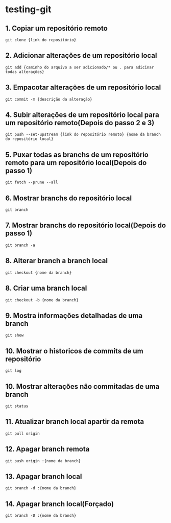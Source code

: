 # testing-git

## 1. Copiar um repositório remoto
```
git clone {link do repositório}
```

## 2. Adicionar alterações de um repositório local
```
git add {caminho do arquivo a ser adicionado/* ou . para adicinar todas alterações}
```

## 3. Empacotar alterações de um repositório local
```
git commit -m {descrição da alteração}
```

## 4. Subir alterações de um repositório local para um repositório remoto(Depois do passo 2 e 3)
```
git push --set-upstream {link do repositório remoto} {nome da branch do repositório local}
```

## 5. Puxar todas as branchs de um repositório remoto para um repositório local(Depois do passo 1)
```
git fetch --prune --all
```

## 6. Mostrar branchs do repositório local
```
git branch
```

## 7. Mostrar branchs do repositório local(Depois do passo 1)
```
git branch -a
```

## 8. Alterar branch a branch local
```
git checkout {nome da branch}
```

## 8. Criar uma branch local
```
git checkout -b {nome da branch}
```

## 9. Mostra informações detalhadas de uma branch
```
git show
```

## 10. Mostrar o historicos de commits de um repositório
```
git log
```

## 10. Mostrar alterações não commitadas de uma branch
```
git status
```

## 11. Atualizar branch local apartir da remota
```
git pull origin
```

## 12. Apagar branch remota
```
git push origin :{nome da branch}
```

## 13. Apagar branch local
```
git branch -d :{nome da branch}
```

## 14. Apagar branch local(Forçado)
```
git branch -D :{nome da branch}
```
